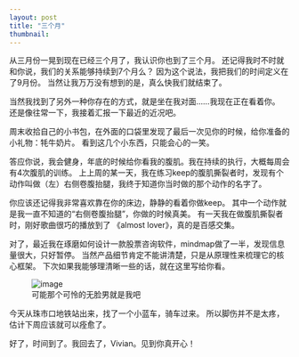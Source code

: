 ```yaml
---
layout: post
title: "三个月"
thumbnail: 
---
```


从三月份一晃到现在已经三个月了，我认识你也到了三个月。
还记得我时不时就和你说，我们的关系能够持续到7个月么？
因为这个说法，我把我们的时间定义在了9月份。
当然让我万万没有想到的是，真么快我们就结束了。

当然我找到了另外一种你存在的方式，就是坐在我对面……我现在正在看着你。
还是像往常一下，我接着汇报一下最近的近况吧。

周末收拾自己的小书包，在外面的口袋里发现了最后一次见你的时候，给你准备的小礼物：牦牛奶片。
看到这几个小东西，只能会心的一笑。

答应你说，我会健身，年底的时候给你看我的腹肌。我在持续的执行，大概每周会有4次腹肌的训练。
上上周的某一天，我在练习keep的腹肌撕裂者时，发现有个动作叫做（左）右侧卷腹抬腿，我终于知道你当时做的那个动作的名字了。

你应该还记得我非常喜欢靠在你的床边，静静的看着你做keep。
其中一个动作就是我一直不知道的“右侧卷腹抬腿”，你做的时候真美。
有一天我在做腹肌撕裂者时，刚好歌曲很巧的播放到了 《almost lover》，真的是百感交集。

对了，最近我在琢磨如何设计一款股票咨询软件，mindmap做了一半，发现信息量很大，只好暂停。
当然产品细节肯定不能讲清楚，只是从原理性来梳理它的核心框架。
下次如果我能够理清晰一些的话，就在这里写给你看。

<figure>
	<img src="{{ site.baseurl }}/upload/face.jpg" alt="image">
	<figcaption>
		可能那个可怜的无脸男就是我吧
	</figcaption>
</figure>

今天从珠市口地铁站出来，找了一个小蓝车，骑车过来。
所以脚伤并不是太疼，估计下周应该就可以痊愈了。

好了，时间到了。我回去了，Vivian。见到你真开心！







